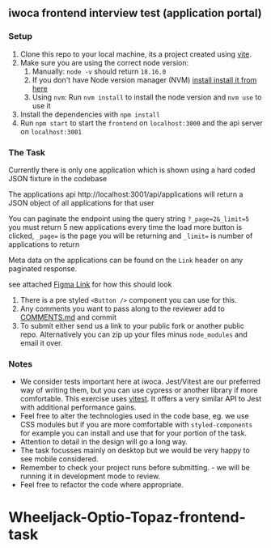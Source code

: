 ## iwoca frontend interview test (application portal)

### Setup

1. Clone this repo to your local machine, its a project created using [vite](https://vitejs.dev/).
1. Make sure you are using the correct node version:
   1. Manually: `node -v` should return `18.16.0`
   1. If you don't have Node version manager (NVM) [install install it from here](https://github.com/nvm-sh/nvm)
   1. Using `nvm`: Run `nvm install` to install the node version and `nvm use` to use it
1. Install the dependencies with `npm install`
1. Run `npm start` to start the `frontend` on `localhost:3000` and the api server on `localhost:3001`

### The Task

Currently there is only one application which is shown using a hard coded JSON fixture in the codebase

The applications api http://localhost:3001/api/applications will return a JSON object of all applications for that user

You can paginate the endpoint using the query string `?_page=2&_limit=5` you must return 5 new applications every time the load more button is clicked, `_page=` is the page you will be returning and `_limit=` is number of applications to return

Meta data on the applications can be found on the `Link` header on any paginated response.

see attached [Figma Link](https://www.figma.com/file/5NOBLAgL17n4qoR82vhYY5/iwoca---frontend-developer.-test?node-id=0%3A1&t=EMSHOn1fDlCrdgaC-1) for how this should look

1. There is a pre styled `<Button />` component you can use for this.
1. Any comments you want to pass along to the reviewer add to [COMMENTS.md](./COMMENTS.md) and commit
1. To submit either send us a link to your public fork or another public repo. Alternatively you can zip up your files minus `node_modules` and email it over.

### Notes

- We consider tests important here at iwoca. Jest/Vitest are our preferred way of writing them, but you can use cypress or another library if more comfortable. This exercise uses [vitest](https://vitest.dev/). It offers a very similar API to Jest with additional performance gains.
- Feel free to alter the technologies used in the code base, eg. we use CSS modules but if you are more comfortable with `styled-components` for example you can install and use that for your portion of the task.
- Attention to detail in the design will go a long way.
- The task focusses mainly on desktop but we would be very happy to see mobile considered.
- Remember to check your project runs before submitting. - we will be running it in development mode to review.
- Feel free to refactor the code where appropriate.
# Wheeljack-Optio-Topaz-frontend-task
